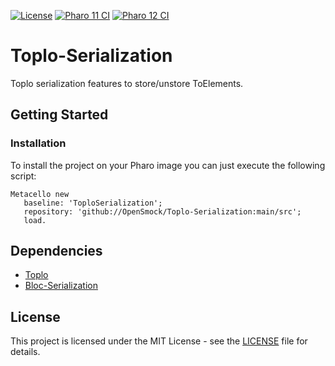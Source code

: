 [![License](https://img.shields.io/github/license/OpenSmock/Toplo-Serialization.svg)](./LICENSE)
[![Pharo 11 CI](https://github.com/OpenSmock/Toplo-Serialization/actions/workflows/Pharo11CI.yml/badge.svg)](https://github.com/OpenSmock/Toplo-Serialization/actions/workflows/Pharo11CI.yml)
[![Pharo 12 CI](https://github.com/OpenSmock/Toplo-Serialization/actions/workflows/Pharo12CI.yml/badge.svg)](https://github.com/OpenSmock/Toplo-Serialization/actions/workflows/Pharo12CI.yml)

# Toplo-Serialization

Toplo serialization features to store/unstore ToElements.

## Getting Started

### Installation

To install the project on your Pharo image you can just execute the following script:

```smalltalk
Metacello new
   baseline: 'ToploSerialization';
   repository: 'github://OpenSmock/Toplo-Serialization:main/src';
   load.
```

## Dependencies

- [Toplo](https://github.com/plantec/Toplo)
- [Bloc-Serialization](https://github.dev/OpenSmock/Bloc-Serialization)

## License

This project is licensed under the MIT License - see the [LICENSE](LICENSE) file for details.
